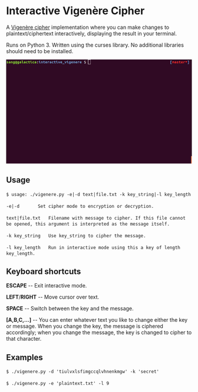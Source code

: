 # Interactive Vigenère Cipher

A [Vigenère cipher](https://en.wikipedia.org/wiki/Vigen%C3%A8re_cipher) implementation where you can make changes to plaintext/ciphertext interactively, displaying the result in your terminal.

Runs on Python 3. Written using the curses library. No additional libraries should need to be installed.

![Demo](demo.gif)

## Usage

	$ usage: ./vigenere.py -e|-d text|file.txt -k key_string|-l key_length

	-e|-d		Set cipher mode to encryption or decryption.

	text|file.txt	Filename with message to cipher. If this file cannot be opened, this argument is interpreted as the message itself.

	-k key_string	Use key_string to cipher the message.

	-l key_length	Run in interactive mode using this a key of length key_length.

## Keyboard shortcuts

**ESCAPE** -- Exit interactive mode.

**LEFT**/**RIGHT** -- Move cursor over text.

**SPACE** -- Switch between the key and the message.

**[A,B,C,...]** -- You can enter whatever text you like to change either the key or message. When you change the key, the message is ciphered accordingly; when you change the message, the key is changed to cipher to that character.

## Examples

	$ ./vigenere.py -d 'tiulvxlsfimgccqlvhnenkmgw' -k 'secret'

	$ ./vigenere.py -e 'plaintext.txt' -l 9

